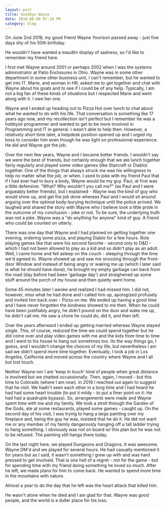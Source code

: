 ```yaml
---
layout: post
title: Goodbye Wayne
date: 2018-06-09 07:19 PM
category: blog 
---
```


On June 2nd 2018, my good friend Wayne Yourison passed away - just five days shy of his 50th birthday.

He wouldn't have wanted a maudlin display of sadness, so I'd like to remember my friend here.

I first met Wayne around 2001 or perhaps 2002 when I was the systems administrator at Patio Enclosures in Ohio. Wayne was in some other department in some other business unit, I can't remember, but he wanted to get into IT.  Marie, and woman in HR, asked me to get together and chat with Wayne about his goals and to see if I could be of any help.  Typically, I am not a big fan of these kinds of situations but I respected Marie and went along with it. I owe her one.

Wayne and I ended up heading out to Pizza Hut over lunch to chat about what he wanted to do with his life. That conversation is something like 17 years ago now, and my recollection isn't perfect but I remember he was a hobbyist programmer and wanted to get to be more involved in Programming and IT in general.  I wasn't able to help then.  However, a relatively short time later, a helpdesk position opened up and I urged my boss to consider him even though he was light on professional experience. He did and Wayne got the job.

Over the next few years, Wayne and I became better friends. I wouldn't say we were the best of friends, but certainly enough that we ate lunch together fairly regularly and played some video games (like Starcraft or Diablo) together. One of the things that always struck me was his willingness to help no matter what the job, or when. I used to joke with my friend Paul that if I had ever had to bury a body, Wayne would be my guy.  Paul, at first was a little defensive: "What? Why wouldn't you call me?" (as Paul and I were argueably better friends), but I explained - Wayne was the kind of guy who would show up, and get the job done whereas Paul and I would sit around arguing over the optimal body-burying technique until the police arrived. We laughed and shared the story with Wayne who I believe took a little pride in the outcome of my conclusion - joke or not. To be sure, the underlying truth was not a joke. Wayne was a "do anything for anyone" kind of guy. A friend who could be counted on utterly.

There was one day that Wayne and I had planned on getting together one evening, ordering some pizza, and playing Diablo for a few hours. Role playing games like that were his second favorite - second only to D&D - which I had not been allowed to play as a kid and so didn't play as an adult. Well, I came home and fell asleep on the couch - sleeping through the time we'd agreed to. Wayne showed up and saw me snoozing through the front-door Window and instead of being angry or waking me up (which I later said is what he should have done), he brought my empty garbage can back from the road (day before had been 'garbage day') and straighened up some stuff around the porch of my house and then quietly went home.

Some 45 minutes later I awoke and realized I had missed him. I did not, however, miss what he had done and I called him up, apologized profusely and invited him back over - Pizza on me. We ended up having a good time and I have never forgotten the kindness showed to me then. When he could have been justifiably angry, he didn't pound on the door and wake me up, he didn't call me. He saw a chore he could do, did it, and then left. 

Over the years afterward I ended up getting married whereas Wayne stayed single. This, of course, reduced the time we could spend together but he did come over and play video games with me and the kids from time to time and I went to his house to hang out sometimes too. Its the way things go, I guess, and I wouldn't change the choices of my life, but nevertheless I am sad we didn't spend more time together. Eventually, I took a job in Los Angeles, California and moved across the country where Wayne and I all but lost touch.  

Neither Wayne nor I are 'keep in touch' kind of people when great distance is involved but we chatted occassionally. Then, again, I moved - but this time to Colorado (where I am now). In 2016 I reached out again to suggest that he visit. We hadn't seen each other in a long time and I had heard he had had some heart trouble (to put it mildy - to put a finer point on it: He had had a quadruple bypass). So, arrangements were made and Wayne spent time with me and my family. We took a stroll through the Garden of the Gods, ate at some restaurants, played some games - caught up. On the second day of his visit, I was trying to hang a large painting over my fireplace and, being the guy he was, insisted that he do it. He did not want me or any member of my family dangerously hanging off a tall ladder trying to hang something.  I obviously was not on board w/ this plan but he was not to be refused.  The painting still hangs there today.

On the last night here, we played Dungeons and Dragons. It was awesome. Wayne DM'd and we played for several hours. He had casually mentioned it for years but as I said, it wasn't something I grew up with and was hard pressed to get involved. That is one hell of a regret - not for the game - but for spending time with my friend doing something he loved so much. After he left, we made plans for him to come back. He wanted to spend more time in the mountains with nature. 

Almost a year to do the day that he left was the heart attack that killed him. 

He wasn't alone when he died and I am glad for that. Wayne was good people, and the world is a duller place for his loss.

